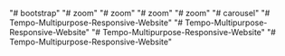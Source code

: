 "# bootstrap" 
"# zoom" 
"# zoom" 
"# zoom" 
"# zoom" 
"# carousel" 
"# Tempo-Multipurpose-Responsive-Website" 
"# Tempo-Multipurpose-Responsive-Website" 
"# Tempo-Multipurpose-Responsive-Website" 
"# Tempo-Multipurpose-Responsive-Website" 
